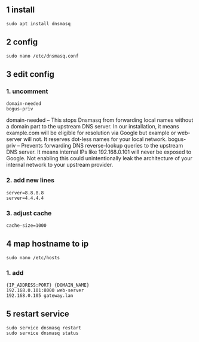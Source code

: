 ## 1 install
    sudo apt install dnsmasq
    
## 2 config
    sudo nano /etc/dnsmasq.conf
    
## 3 edit config
### 1. uncomment
    domain-needed
    bogus-priv
domain-needed – This stops Dnsmasq from forwarding local names without a domain part to the upstream DNS server. In our installation, it means example.com will be eligible for resolution via Google but example or web-server will not. It reserves dot-less names for your local network.
bogus-priv – Prevents forwarding DNS reverse-lookup queries to the upstream DNS server. It means internal IPs like 192.168.0.101 will never be exposed to Google. Not enabling this could unintentionally leak the architecture of your internal network to your upstream provider.
    
### 2. add new lines
    server=8.8.8.8
    server=4.4.4.4
    
### 3. adjust cache
    cache-size=1000

## 4 map hostname to ip
    sudo nano /etc/hosts
    
### 1. add
    {IP_ADDRESS:PORT} {DOMAIN_NAME}
    192.168.0.101:8000 web-server
    192.168.0.105 gateway.lan
    
## 5 restart service
    sudo service dnsmasq restart
    sudo service dnsmasq status
